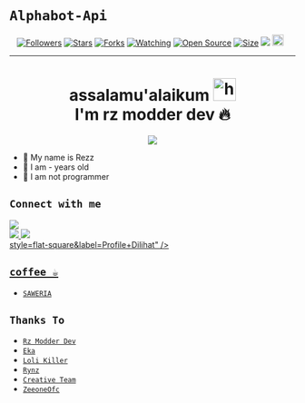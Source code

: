 # ```Alphabot-Api```
<p align="center">
<a href="https://github.com/zeeoneofc/followers"><img title="Followers" src="https://img.shields.io/github/followers/zeeoneofc?color=red&style=flat-square"></a>
<a href="https://github.com/zeeoneofc/api-zeeoneofc/stargazers/"><img title="Stars" src="https://img.shields.io/github/stars/zeeoneofc/api-zeeoneofc?color=blue&style=flat-square"></a>
<a href="https://github.com/zeeoneofc/api-zeeoneofc/network/members"><img title="Forks" src="https://img.shields.io/github/forks/zeeoneofc/api-zeeoneofc?color=red&style=flat-square"></a>
<a href="https://github.com/zeeoneofc/api-zeeoneofc/watchers"><img title="Watching" src="https://img.shields.io/github/watchers/zeeoneofc/api-zeeoneofc?label=Watchers&color=blue&style=flat-square"></a>
<a href="https://github.com/zeeoneofc/Rest-api-alphabot"><img title="Open Source" src="https://badges.frapsoft.com/os/v2/open-source.svg?v=103"></a>
<a href="https://github.com/zeeoneofc/Rest-api-alphabot/"><img title="Size" src="https://img.shields.io/github/repo-size/zeeoneofc/Rest-api-alphabot?style=flat-square&color=green"></a>
<a href="https://hits.seeyoufarm.com"><img src="https://hits.seeyoufarm.com/api/count/incr/badge.svg?url=https%3A%2F%2Fgithub.com%2Fzeeoneofc%2FRest-api-alphabot&count_bg=%2379C83D&title_bg=%23555555&icon=probot.svg&icon_color=%2300FF6D&title=hits&edge_flat=false"/></a>
<a href="https://github.com/zeeoneofc/Rest-api-alphabot/graphs/commit-activity"><img height="20" src="https://img.shields.io/badge/Maintained%3F-yes-green.svg"></a>&nbsp;&nbsp;
</p>
<p align='center'>
    </p>

-------
<h1 align="center">assalamu'alaikum <img src="https://user-images.githubusercontent.com/1303154/88677602-1635ba80-d120-11ea-84d8-d263ba5fc3c0.gif" width="40px" alt="hi"><br>I'm rz modder dev 🔥 </h1>
<p align="center">
  <img src="https://blogger.googleusercontent.com/img/b/R29vZ2xl/AVvXsEhQkrTRGqgpmtC2wbkVZtW8gtq1B0qjtKAtNe7uT3HTPz7ILNdEpmCvA8ZFLCd8KsrGg-d4iirihhJ9xkNoz3kRCmnejN7ZigXtPUroRydnVITB3ncocscslIUIv02MzX4kRCPlEw3FQWXSZlFyZEIoinC7bpWBF4qz5ATMYTE43aoBgQ_Xn6CA3lQVAA/s500/pict.jpg','1654460qaPLgh','18840613VcCLPZ" /></>
</p>

- 👤 My name is Rezz 
- 👤 I am - years old 
- 👤 I am not programmer

## ```Connect with me```
<p align="center">

  <a href="https://t.me/RZMODDERDEV"><img src="https://img.shields.io/badge/Telegram-%230088cc.svg?&style=for-the-badge&logo=telegram&logoColor=white" /> <br>
  <a href="https://github.com/rzmodderdevv"><img src="https://img.shields.io/badge/-GitHub-black?style=flat-square&logo=github" /> 
  <a href="http://www.youtube.com/c/RZMODDEROFC"><img src="https://img.shields.io/youtube/c/subscribers/RZMODDEROFC?style=social" /> <br>
  style=flat-square&label=Profile+Dilihat" />

</p>



## ```coffee ☕```

- [`SAWERIA`](https://saweria.co/RZMODDERDEV)

## ```Thanks To```

- [`Rz Modder Dev`]()
- [`Eka`]()
- [`Loli Killer`]()
- [`Rynz`]()
- [`Creative Team`]()
- [`ZeeoneOfc`]()
